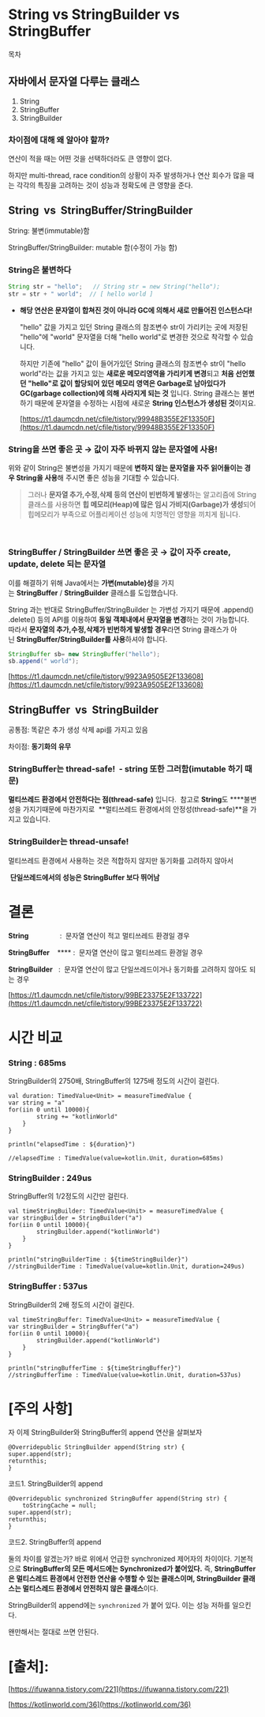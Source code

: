# String vs StringBuilder vs StringBuffer

목차

## 자바에서 문자열 다루는 클래스

1. String
2. StringBuffer
3. StringBuilder

### 차이점에 대해 왜 알아야 할까?

연산이 적을 때는 어떤 것을 선택하더라도 큰 영향이 없다.

하지만 multi-thread, race condition의 상황이 자주 발생하거나 연산 회수가 많을 때는 각각의 특징을 고려하는 것이 성능과 정확도에  큰 영향을 준다.

## ****String  vs  StringBuffer/StringBuilder****

String: 불변(immutable)함

StringBuffer/StringBuilder: mutable 함(수정이 가능 함)

### String은 불변하다

```java
String str = "hello";   // String str = new String("hello");
str = str + " world";  // [ hello world ]
```

- **해당 연산은 문자열이 합쳐진 것이 아니라 GC에 의해서 새로 만들어진 인스턴스다!**
    
    "hello" 값을 가지고 있던 String 클래스의 참조변수 str이 가리키는 곳에 저장된 "hello"에 "world" 문자열을 더해 "hello world"로 변경한 것으로 착각할 수 있습니다.
    
    하지만 기존에 "hello" 값이 들어가있던 String 클래스의 참조변수 str이 "hello world"라는 값을 가지고 있는 **새로운 메모리영역을 가리키게 변경**되고 **처음 선언했던 "hello"로 값이 할당되어 있던 메모리 영역은 Garbage로 남아있다가 GC(garbage collection)에 의해 사라지게 되는 것** 입니다. String 클래스는 불변하기 때문에 문자열을 수정하는 시점에 새로운 **String 인스턴스가 생성된 것**이지요.
    
    [https://t1.daumcdn.net/cfile/tistory/99948B355E2F13350F](https://t1.daumcdn.net/cfile/tistory/99948B355E2F13350F)
    

### String을 쓰면 좋은 곳 → 값이 자주 바뀌지 않는 문자열에 사용!

위와 같이 String은 불변성을 가지기 때문에 **변하지 않는 문자열을 자주 읽어들이는 경우 String을 사용**해 주시면 좋은 성능을 기대할 수 있습니다. 

> 그러나 **문자열 추가,수정,삭제 등의 연산이 빈번하게 발생**하는 알고리즘에 String 클래스를 사용하면 **힙 메모리(Heap)에 많은 임시 가비지(Garbage)가 생성**되어 힙메모리가 부족으로 어플리케이션 성능에 치명적인 영향을 끼치게 됩니다.
> 

 

### **StringBuffer** / **StringBuilder** 쓰면 좋은 곳 → 값이 자주 create, update, delete 되는 문자열

이를 해결하기 위해 Java에서는 **가변(mutable)성**을 가지는 **StringBuffer** / **StringBuilder** 클래스를 도입했습니다.

String 과는 반대로 StringBuffer/StringBuilder 는 가변성 가지기 때문에 .append() .delete() 등의 API를 이용하여 **동일 객체내에서 문자열을 변경**하는 것이 가능합니다. 따라서 **문자열의 추가,수정,삭제가 빈번하게 발생할 경우**라면 String 클래스가 아닌 **StringBuffer/StringBuilder를 사용**하셔야 합니다.

```java
StringBuffer sb= new StringBuffer("hello");
sb.append(" world");
```

[https://t1.daumcdn.net/cfile/tistory/9923A9505E2F133608](https://t1.daumcdn.net/cfile/tistory/9923A9505E2F133608)

## ****StringBuffer  vs  StringBuilder****

공통점: 똑같은 추가 생성 삭제 api를 가지고 있음

차이점: **동기화의 유무**

### **StringBuffer**는 **thread-safe**!  - string 또한 그러함(imutable 하기 때문)

**멀티쓰레드 환경에서 안전하다는 점(thread-safe)** 입니다.  참고로 **String**도 ****불변성을 가지기때문에 마찬가지로  **멀티쓰레드 환경에서의 안정성(thread-safe)**을 가지고 있습니다.

### **StringBuilder**는 **thread-unsafe!**

멀티쓰레드 환경에서 사용하는 것은 적합하지 않지만 동기화를 고려하지 않아서

 **단일쓰레드에서의 성능은 StringBuffer 보다 뛰어남**

# 결론

**String**                :  문자열 연산이 적고 멀티쓰레드 환경일 경우

**StringBuffer**    **** :  문자열 연산이 많고 멀티쓰레드 환경일 경우

**StringBuilder**   :  문자열 연산이 많고 단일쓰레드이거나 동기화를 고려하지 않아도 되는 경우

[https://t1.daumcdn.net/cfile/tistory/99BE23375E2F133722](https://t1.daumcdn.net/cfile/tistory/99BE23375E2F133722)

# **시간 비교**

### String : 685ms

StringBuilder의 2750배, StringBuffer의 1275배 정도의 시간이 걸린다.

```
val duration: TimedValue<Unit> = measureTimedValue {
var string = "a"
for(iin 0 until 10000){
        string += "kotlinWorld"
    }
}

println("elapsedTime : ${duration}")

//elapsedTime : TimedValue(value=kotlin.Unit, duration=685ms)
```

### StringBuilder : 249us

StringBuffer의 1/2정도의 시간만 걸린다.

```
val timeStringBuilder: TimedValue<Unit> = measureTimedValue {
var stringBuilder = StringBuilder("a")
for(iin 0 until 10000){
        stringBuilder.append("kotlinWorld")
    }
}

println("stringBuilderTime : ${timeStringBuilder}")
//stringBuilderTime : TimedValue(value=kotlin.Unit, duration=249us)
```

### StringBuffer : 537us

StringBuilder의 2배 정도의 시간이 걸린다.

```
val timeStringBuffer: TimedValue<Unit> = measureTimedValue {
var stringBuilder = StringBuffer("a")
for(iin 0 until 10000){
        stringBuilder.append("kotlinWorld")
    }
}

println("stringBufferTime : ${timeStringBuffer}")
//stringBufferTime : TimedValue(value=kotlin.Unit, duration=537us)
```

# [주의 사항]

자 이제 StringBuilder와 StringBuffer의 append 연산을 살펴보자

```
@Overridepublic StringBuilder append(String str) {
super.append(str);
returnthis;
}
```

코드1. StringBuilder의 append

```
@Overridepublic synchronized StringBuffer append(String str) {
    toStringCache = null;
super.append(str);
returnthis;
}
```

코드2. StringBuffer의 append

둘의 차이를 알겠는가? 바로 위에서 언급한 synchronized 제어자의 차이이다. 기본적으로 **StringBuffer의 모든 메서드에는 Synchronized가 붙어있다.** 즉, **StringBuffer은 멀티스레드 환경에서 안전한 연산을 수행할 수 있는 클래스이며, StringBuilder 클래스는 멀티스레드 환경에서 안전하지 않은 클래스**이다.

StringBuilder의 append에는 `synchronized` 가 붙어 있다. 이는 성능 저하를 일으킨다.

왠만해서는 절대로 쓰면 안된다.

# [출처]:

[https://ifuwanna.tistory.com/221](https://ifuwanna.tistory.com/221)

[https://kotlinworld.com/36](https://kotlinworld.com/36)